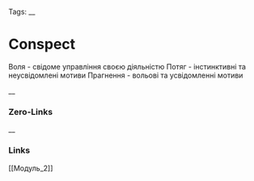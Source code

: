 Tags: 
__
# Conspect
Воля - свідоме управління своєю діяльністю
Потяг - інстинктивні та неусвідомлені мотиви
Прагнення - вольові та усвідомленні мотиви


__
### Zero-Links

__
### Links
[[Модуль_2]]